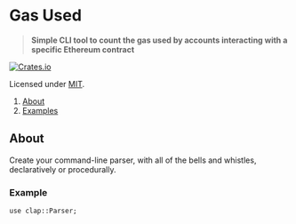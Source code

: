 <!-- omit in TOC -->
# Gas Used

> **Simple CLI tool to count the gas used by accounts interacting with a specific Ethereum contract**

[![Crates.io](https://img.shields.io/crates/v/clap?style=flat-square)](https://crates.io/crates/gas-used)

Licensed under [MIT](LICENSE-MIT).

1. [About](#about)
2. [Examples](#example)

## About

Create your command-line parser, with all of the bells and whistles, declaratively or procedurally.

### Example

<!-- Copied from examples/demo.{rs,md} -->
```rust,no_run
use clap::Parser;